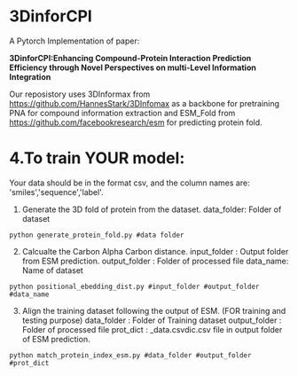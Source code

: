 # 3DinforCPI

A Pytorch Implementation of paper:

**3DinforCPI:Enhancing Compound-Protein Interaction Prediction Efficiency through Novel Perspectives on multi-Level Information Integration**

Our reposistory uses 3DInformax from https://github.com/HannesStark/3DInfomax as a backbone for pretraining PNA for compound information extraction and ESM_Fold from https://github.com/facebookresearch/esm for predicting protein fold.

# 4.**To train YOUR model:**
Your data should be in the format csv, and the column names are: 'smiles','sequence','label'.
1. Generate the 3D fold of protein from the dataset.
data_folder: Folder of dataset
~~~
python generate_protein_fold.py #data folder
~~~
2. Calcualte the Carbon Alpha Carbon distance.
input_folder : Output folder from ESM prediction.
output_folder : Folder of processed file
data_name: Name of dataset
~~~
python positional_ebedding_dist.py #input_folder #output_folder #data_name
~~~
3. Align the training dataset following the output of ESM. (FOR training and testing purpose)
data_folder : Folder of Training dataset
output_folder : Folder of processed file
prot_dict : _data.csvdic.csv file in output folder of ESM prediction.
~~~
python match_protein_index_esm.py #data_folder #output_folder #prot_dict
~~~
